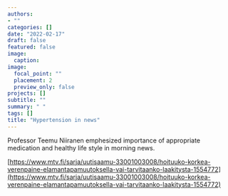 ```yaml
---
authors:
- ""
categories: []
date: "2022-02-17"
draft: false
featured: false
image:
  caption: 
image:
  focal_point: ""
  placement: 2
  preview_only: false  
projects: []
subtitle: ""
summary: " "
tags: []
title: "Hypertension in news" 
---
```


Professor Teemu Niiranen emphesized importance of appropriate medication and healthy life style in morning news.

[https://www.mtv.fi/sarja/uutisaamu-33001003008/hoituuko-korkea-verenpaine-elamantapamuutoksella-vai-tarvitaanko-laakitysta-1554772](https://www.mtv.fi/sarja/uutisaamu-33001003008/hoituuko-korkea-verenpaine-elamantapamuutoksella-vai-tarvitaanko-laakitysta-1554772)


